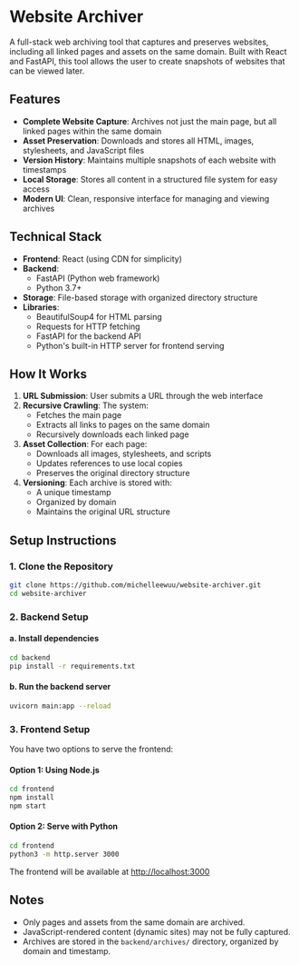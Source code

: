 # Website Archiver

A full-stack web archiving tool that captures and preserves websites, including all linked pages and assets on the same domain. Built with React and FastAPI, this tool allows the user to create snapshots of websites that can be viewed later.

## Features

- **Complete Website Capture**: Archives not just the main page, but all linked pages within the same domain
- **Asset Preservation**: Downloads and stores all HTML, images, stylesheets, and JavaScript files
- **Version History**: Maintains multiple snapshots of each website with timestamps
- **Local Storage**: Stores all content in a structured file system for easy access
- **Modern UI**: Clean, responsive interface for managing and viewing archives

## Technical Stack

- **Frontend**: React (using CDN for simplicity)
- **Backend**: 
  - FastAPI (Python web framework)
  - Python 3.7+
- **Storage**: File-based storage with organized directory structure
- **Libraries**:
  - BeautifulSoup4 for HTML parsing
  - Requests for HTTP fetching
  - FastAPI for the backend API
  - Python's built-in HTTP server for frontend serving

## How It Works

1. **URL Submission**: User submits a URL through the web interface
2. **Recursive Crawling**: The system:
   - Fetches the main page
   - Extracts all links to pages on the same domain
   - Recursively downloads each linked page
3. **Asset Collection**: For each page:
   - Downloads all images, stylesheets, and scripts
   - Updates references to use local copies
   - Preserves the original directory structure
4. **Versioning**: Each archive is stored with:
   - A unique timestamp
   - Organized by domain
   - Maintains the original URL structure


## Setup Instructions

### 1. Clone the Repository

```bash
git clone https://github.com/michelleewuu/website-archiver.git
cd website-archiver
```

### 2. Backend Setup

#### a. Install dependencies
```bash
cd backend
pip install -r requirements.txt
```

#### b. Run the backend server
```bash
uvicorn main:app --reload
```

### 3. Frontend Setup

You have two options to serve the frontend:

#### Option 1: Using Node.js
```bash
cd frontend
npm install
npm start
```

#### Option 2: Serve with Python
```bash
cd frontend
python3 -m http.server 3000
```
The frontend will be available at [http://localhost:3000](http://localhost:3000)


## Notes
- Only pages and assets from the same domain are archived.
- JavaScript-rendered content (dynamic sites) may not be fully captured.
- Archives are stored in the `backend/archives/` directory, organized by domain and timestamp.
